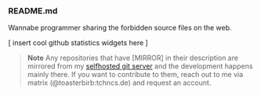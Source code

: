 ### README.md
Wannabe programmer sharing the forbidden source files on the web.

[ insert cool github statistics widgets here ]

> **Note**
> Any repositories that have [MIRROR] in their description are mirrored from my [selfhosted git server](http://birbgitfh224rep6tmdofmr6qlo6wx43umqzt3hjubnncr55sdlfmtad.onion/) and the development happens mainly there. If you want to contribute to them, reach out to me via matrix (@toasterbirb:tchncs.de) and request an account.
